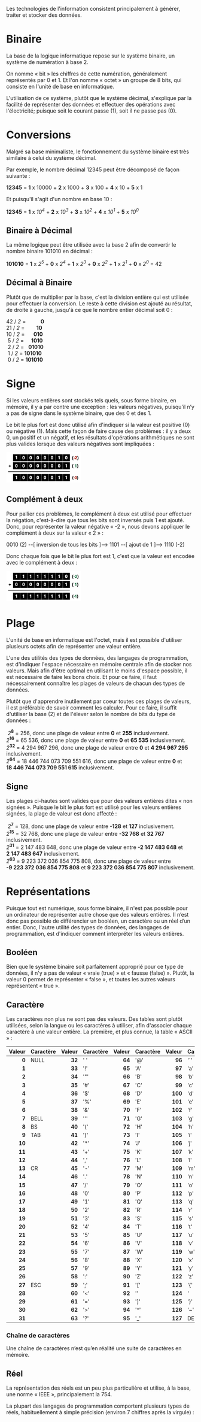 Les technologies de l'information consistent principalement à générer, traiter et stocker des données.

# Binaire

La base de la logique informatique repose sur le système binaire, un système de numération à base 2.

On nomme « bit » les chiffres de cette numération, généralement représentés par 0 et 1. Et l'on nomme « octet » un groupe de 8 bits, qui consiste en l'unité de base en informatique.

L'utilisation de ce système, plutôt que le système décimal, s'explique par la facilité de représenter des données et effectuer des opérations avec l'électricité; puisque soit le courant passe (1), soit il ne passe pas (0).

# Conversions

Malgré sa base minimaliste, le fonctionnement du système binaire est très similaire à celui du système décimal.

Par exemple, le nombre décimal 12345 peut être décomposé de façon suivante :

**12345** = **1** x 10000 + **2** x 1000 + **3** x 100 + **4** x 10 + **5** x 1

Et puisqu'il s'agit d'un nombre en base 10 :

**12345** = **1** x *10<sup>4</sup>* + **2** x *10<sup>3</sup>* + **3** x *10<sup>2</sup>* + **4** x *10<sup>1</sup>* + **5** x *10<sup>0</sup>*

## Binaire à Décimal

La même logique peut être utilisée avec la base 2 afin de convertir le nombre binaire 101010 en décimal :

**101010** = **1** x *2<sup>5</sup>* + **0** x *2<sup>4</sup>* + **1** x *2<sup>3</sup>* + **0** x *2<sup>2</sup>* + **1** x *2<sup>1</sup>* + **0** x *2<sup>0</sup>* = 42

## Décimal à Binaire

Plutôt que de multiplier par la base, c'est la division entière qui est utilisée pour effectuer la conversion. Le reste à cette division est ajouté au résultat, de droite à gauche, jusqu'à ce que le nombre entier décimal soit 0 :

42 / *2* =&nbsp;&nbsp;&nbsp;&nbsp;&nbsp;&nbsp;&nbsp;&nbsp;&nbsp;&nbsp;**0**<br>
21 / *2* =&nbsp;&nbsp;&nbsp;&nbsp;&nbsp;&nbsp;&nbsp;&nbsp;**10**<br>
10 / *2* =&nbsp;&nbsp;&nbsp;&nbsp;&nbsp;&nbsp;**010**<br>
&nbsp;5 / *2* =&nbsp;&nbsp;&nbsp;&nbsp;&nbsp;**1010**<br>
&nbsp;2 / *2* =&nbsp;&nbsp;&nbsp;**01010**<br>
&nbsp;1 / *2* = **101010**<br>
&nbsp;0 / *2* = **101010**

# Signe

Si les valeurs entières sont stockés tels quels, sous forme binaire, en mémoire, il y a par contre une exception : les valeurs négatives, puisqu’il n’y a pas de signe dans le système binaire, que des 0 et des 1.

Le bit le plus fort est donc utilisé afin d'indiquer si la valeur est positive (0) ou négative (1). Mais cette façon de faire cause des problèmes : il y a deux 0, un positif et un négatif, et les résultats d'opérations arithmétiques ne sont plus valides lorsque des valeurs négatives sont impliquées :

![Mauvaise représentation](Images/ASM/WrongBinarySum.png)

## Complément à deux

Pour pallier ces problèmes, le complément à deux est utilisé pour effectuer la négation, c'est-à-dire que tous les bits sont inversés puis 1 est ajouté. Donc, pour représenter la valeur négative « -2 », nous devons appliquer le complément à deux sur la valeur « 2 » :

0010 (2) --[ inversion de tous les bits ]--> 1101 --[ ajout de 1 ]--> 1110 (-2)

Donc chaque fois que le bit le plus fort est 1, c'est que la valeur est encodée avec le complément à deux :

![Bonne représentation](Images/ASM/GoodBinarySum.png)

# Plage

L'unité de base en informatique est l'octet, mais il est possible d'utiliser plusieurs octets afin de représenter une valeur entière.

L'une des utilités des types de données, des langages de programmation, est d'indiquer l'espace nécessaire en mémoire centrale afin de stocker nos valeurs. Mais afin d'être optimal en utilisant le moins d'espace possible, il est nécessaire de faire les bons choix. Et pour ce faire, il faut nécessairement connaître les plages de valeurs de chacun des types de données.

Plutôt que d'apprendre inutilement par coeur toutes ces plages de valeurs, il est préférable de savoir comment les calculer. Pour ce faire, il suffit d'utiliser la base (2) et de l'élever selon le nombre de bits du type de données :

&nbsp;*2*<sup>**8**</sup> = 256, donc une plage de valeur entre **0** et **255** inclusivement.<br>
*2*<sup>**16**</sup> = 65 536, donc une plage de valeur entre **0** et **65 535** inclusivement.<br>
*2*<sup>**32**</sup> = 4 294 967 296, donc une plage de valeur entre **0** et **4 294 967 295** inclusivement.<br>
*2*<sup>**64**</sup> = 18 446 744 073 709 551 616, donc une plage de valeur entre **0** et **18 446 744 073 709 551 615** inclusivement.

## Signe

Les plages ci-hautes sont valides que pour des valeurs entières dites « non signées ». Puisque le bit le plus fort est utilisé pour les valeurs entières signées, la plage de valeur est donc affecté :

&nbsp;*2*<sup>**7**</sup> = 128, donc une plage de valeur entre **-128** et **127** inclusivement.<br>
*2*<sup>**15**</sup> = 32 768, donc une plage de valeur entre **-32 768** et **32 767** inclusivement.<br>
*2*<sup>**31**</sup> = 2 147 483 648, donc une plage de valeur entre **-2 147 483 648** et **2 147 483 647** inclusivement.<br>
*2*<sup>**63**</sup> = 9 223 372 036 854 775 808, donc une plage de valeur entre **-9 223 372 036 854 775 808** et **9 223 372 036 854 775 807** inclusivement.

# Représentations

Puisque tout est numérique, sous forme binaire, il n'est pas possible pour un ordinateur de représenter autre chose que des valeurs entières. Il n’est donc pas possible de différencier un booléen, un caractère ou un réel d’un entier. Donc, l'autre utilité des types de données, des langages de programmation, est d'indiquer comment interpréter les valeurs entières.

## Booléen

Bien que le système binaire soit parfaitement approprié pour ce type de données, il n'y a pas de valeur « vraie (true) » et « fausse (false) ». Plutôt, la valeur 0 permet de représenter « false », et toutes les autres valeurs représentent « true ».

## Caractère

Les caractères non plus ne sont pas des valeurs. Des tables sont plutôt utilisées, selon la langue ou les caractères à utiliser, afin d'associer chaque caractère à une valeur entière. La première, et plus connue, la table « ASCII » :

|Valeur |Caractère|Valeur |Caractère|Valeur |Caractère|Valeur |Caractère|
|------:|---------|------:|---------|------:|---------|------:|---------|
|**0**  |NULL     |**32** |' '      |**64** |'@'      |**96** |'`'      |
|**1**  |         |**33** |'!'      |**65** |'A'      |**97** |'a'      |
|**2**  |         |**34** |'"'      |**66** |'B'      |**98** |'b'      |
|**3**  |         |**35** |'#'      |**67** |'C'      |**99** |'c'      |
|**4**  |         |**36** |'$'      |**68** |'D'      |**100**|'d'      |
|**5**  |         |**37** |'%'      |**69** |'E'      |**101**|'e'      |
|**6**  |         |**38** |'&'      |**70** |'F'      |**102**|'f'      |
|**7**  |BELL     |**39** |'''      |**71** |'G'      |**103**|'g'      |
|**8**  |BS       |**40** |'('      |**72** |'H'      |**104**|'h'      |
|**9**  |TAB      |**41** |')'      |**73** |'I'      |**105**|'i'      |
|**10** |         |**42** |'*'      |**74** |'J'      |**106**|'j'      |
|**11** |         |**43** |'+'      |**75** |'K'      |**107**|'k'      |
|**12** |         |**44** |','      |**76** |'L'      |**108**|'l'      |
|**13** |CR       |**45** |'-'      |**77** |'M'      |**109**|'m'      |
|**14** |         |**46** |'.'      |**78** |'N'      |**110**|'n'      |
|**15** |         |**47** |'/'      |**79** |'O'      |**111**|'o'      |
|**16** |         |**48** |'0'      |**80** |'P'      |**112**|'p'      |
|**17** |         |**49** |'1'      |**81** |'Q'      |**113**|'q'      |
|**18** |         |**50** |'2'      |**82** |'R'      |**114**|'r'      |
|**19** |         |**51** |'3'      |**83** |'S'      |**115**|'s'      |
|**20** |         |**52** |'4'      |**84** |'T'      |**116**|'t'      |
|**21** |         |**53** |'5'      |**85** |'U'      |**117**|'u'      |
|**22** |         |**54** |'6'      |**86** |'V'      |**118**|'v'      |
|**23** |         |**55** |'7'      |**87** |'W'      |**119**|'w'      |
|**24** |         |**56** |'8'      |**88** |'X'      |**120**|'x'      |
|**25** |         |**57** |'9'      |**89** |'Y'      |**121**|'y'      |
|**26** |         |**58** |':'      |**90** |'Z'      |**122**|'z'      |
|**27** |ESC      |**59** |';'      |**91** |'['      |**123**|'{'      |
|**28** |         |**60** |'<'      |**92** |'\'      |**124**|'|'      |
|**29** |         |**61** |'='      |**93** |']'      |**125**|'}'      |
|**30** |         |**62** |'>'      |**94** |'^'      |**126**|'~'      |
|**31** |         |**63** |'?'      |**95** |'_'      |**127**|DEL      |

### Chaîne de caractères

Une chaîne de caractères n’est qu’en réalité une suite de caractères en mémoire.

## Réel

La représentation des réels est un peu plus particulière et utilise, à la base, une norme « IEEE », principalement la 754.

La plupart des langages de programmation comportent plusieurs types de réels, habituellement à simple précision (environ 7 chiffres après la virgule) :
